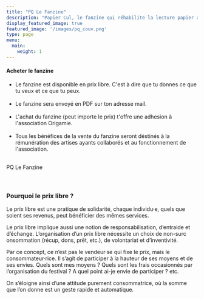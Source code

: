 ```yaml
---
title: "PQ Le Fanzine"
description: "Papier Cul, le fanzine qui réhabilite la lecture papier aux toilettes."
display_featured_image: true
featured_image: '/images/pq_couv.png'
type: page
menu:
  main:
    weight: 1
---
```

<section class="fanzine-line">
	<div class="fanzine-description">
		<h4>Acheter le fanzine</h4>
		<ul>
			<li>Le fanzine est disponible en prix libre. C'est à dire que tu donnes ce que tu veux et ce que tu peux.</li>
			<br/>
			<li>Le fanzine sera envoyé en PDF sur ton adresse mail.</li>
			<br/>
			<li>L'achat du fanzine (peut importe le prix) t'offre une adhesion à l'association Origamie.</li>
			<br/>
			<li>Tous les bénéfices de la vente du fanzine seront déstinés à la rémunération des artises ayants collaborés et au fonctionnement de l'association.</li>
			<br/>
		</ul>
	</div>
	<div class="fanzine-product">
		<div class="payhip-embed-page" data-key="1qcd">PQ Le Fanzine</div>
	</div>
</section>

<br/>
<br/>

<h3>Pourquoi le prix libre ?</h3>

Le prix libre est une prat​iq​ue de solid​ar​ité, chaque individu·e, quels que soient ses reven​us, peut bénéf​ic​ier des mêmes serv​ic​es. 

Le prix libre impliq​ue aussi une notion de resp​ons​ab​il​is​at​ion, d’entraide et d’échange. L’organ​is​at​ion d’un prix libre nécess​ite un choix de non-surc​onsomm​at​ion (récup, dons, prêt, etc.), de volont​ar​iat et d’invent​iv​ité. 

Par ce concept, ce n’est pas le vend​eur·se qui fixe le prix, mais le consommateur·rice. Il s’agit de part​ic​ip​er à la haut​eur de ses moyens et de ses envies. Quels sont mes moyens ? Quels sont les frais occasionnés par l’organisation du festival ? A quel point ai-je envie de participer ? etc. 

On s’éloigne ainsi d’une attit​ude purement consommatrice, où la somme que l’on donne est un geste rapide et automatique.


<script type="text/javascript" src="https://payhip.com/embed-page.js?v=24u68984"></script>

